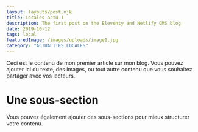 ```yaml
---
layout: layouts/post.njk
title: Locales actu 1
description: The first post on the Eleventy and Netlify CMS blog
date: 2019-10-12
tags: local
featuredImage: /images/uploads/image1.jpg
category: "ACTUALITES LOCALES"
---
```




Ceci est le contenu de mon premier article sur mon blog. Vous pouvez ajouter ici du texte, des images, ou tout autre contenu que vous souhaitez partager avec vos lecteurs.

# Une sous-section

Vous pouvez également ajouter des sous-sections pour mieux structurer votre contenu.
